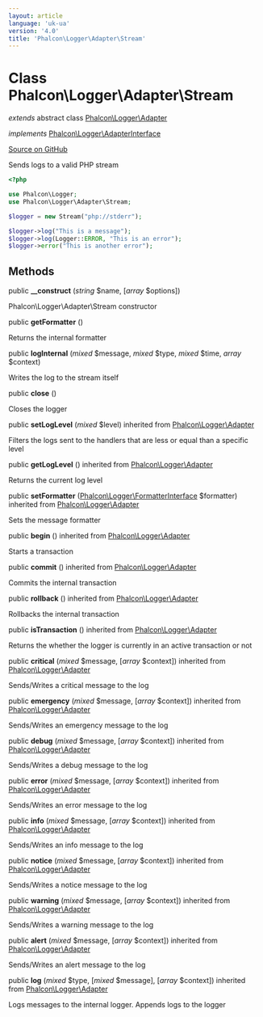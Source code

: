 ```yaml
---
layout: article
language: 'uk-ua'
version: '4.0'
title: 'Phalcon\Logger\Adapter\Stream'
---
```


# Class **Phalcon\Logger\Adapter\Stream**

*extends* abstract class [Phalcon\Logger\Adapter](/4.0/en/api/Phalcon_Logger_Adapter)

*implements* [Phalcon\Logger\AdapterInterface](/4.0/en/api/Phalcon_Logger_AdapterInterface)

<a href="https://github.com/phalcon/cphalcon/tree/v4.0.0/phalcon/logger/adapter/stream.zep" class="btn btn-default btn-sm">Source on GitHub</a>

Sends logs to a valid PHP stream

```php
<?php

use Phalcon\Logger;
use Phalcon\Logger\Adapter\Stream;

$logger = new Stream("php://stderr");

$logger->log("This is a message");
$logger->log(Logger::ERROR, "This is an error");
$logger->error("This is another error");

```

## Methods

public **__construct** (*string* $name, [*array* $options])

Phalcon\Logger\Adapter\Stream constructor

public **getFormatter** ()

Returns the internal formatter

public **logInternal** (*mixed* $message, *mixed* $type, *mixed* $time, *array* $context)

Writes the log to the stream itself

public **close** ()

Closes the logger

public **setLogLevel** (*mixed* $level) inherited from [Phalcon\Logger\Adapter](/4.0/en/api/Phalcon_Logger_Adapter)

Filters the logs sent to the handlers that are less or equal than a specific level

public **getLogLevel** () inherited from [Phalcon\Logger\Adapter](/4.0/en/api/Phalcon_Logger_Adapter)

Returns the current log level

public **setFormatter** ([Phalcon\Logger\FormatterInterface](/4.0/en/api/Phalcon_Logger_FormatterInterface) $formatter) inherited from [Phalcon\Logger\Adapter](/4.0/en/api/Phalcon_Logger_Adapter)

Sets the message formatter

public **begin** () inherited from [Phalcon\Logger\Adapter](/4.0/en/api/Phalcon_Logger_Adapter)

Starts a transaction

public **commit** () inherited from [Phalcon\Logger\Adapter](/4.0/en/api/Phalcon_Logger_Adapter)

Commits the internal transaction

public **rollback** () inherited from [Phalcon\Logger\Adapter](/4.0/en/api/Phalcon_Logger_Adapter)

Rollbacks the internal transaction

public **isTransaction** () inherited from [Phalcon\Logger\Adapter](/4.0/en/api/Phalcon_Logger_Adapter)

Returns the whether the logger is currently in an active transaction or not

public **critical** (*mixed* $message, [*array* $context]) inherited from [Phalcon\Logger\Adapter](/4.0/en/api/Phalcon_Logger_Adapter)

Sends/Writes a critical message to the log

public **emergency** (*mixed* $message, [*array* $context]) inherited from [Phalcon\Logger\Adapter](/4.0/en/api/Phalcon_Logger_Adapter)

Sends/Writes an emergency message to the log

public **debug** (*mixed* $message, [*array* $context]) inherited from [Phalcon\Logger\Adapter](/4.0/en/api/Phalcon_Logger_Adapter)

Sends/Writes a debug message to the log

public **error** (*mixed* $message, [*array* $context]) inherited from [Phalcon\Logger\Adapter](/4.0/en/api/Phalcon_Logger_Adapter)

Sends/Writes an error message to the log

public **info** (*mixed* $message, [*array* $context]) inherited from [Phalcon\Logger\Adapter](/4.0/en/api/Phalcon_Logger_Adapter)

Sends/Writes an info message to the log

public **notice** (*mixed* $message, [*array* $context]) inherited from [Phalcon\Logger\Adapter](/4.0/en/api/Phalcon_Logger_Adapter)

Sends/Writes a notice message to the log

public **warning** (*mixed* $message, [*array* $context]) inherited from [Phalcon\Logger\Adapter](/4.0/en/api/Phalcon_Logger_Adapter)

Sends/Writes a warning message to the log

public **alert** (*mixed* $message, [*array* $context]) inherited from [Phalcon\Logger\Adapter](/4.0/en/api/Phalcon_Logger_Adapter)

Sends/Writes an alert message to the log

public **log** (*mixed* $type, [*mixed* $message], [*array* $context]) inherited from [Phalcon\Logger\Adapter](/4.0/en/api/Phalcon_Logger_Adapter)

Logs messages to the internal logger. Appends logs to the logger